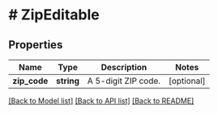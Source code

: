 # # ZipEditable

## Properties

Name | Type | Description | Notes
------------ | ------------- | ------------- | -------------
**zip_code** | **string** | A 5-digit ZIP code. | [optional]

[[Back to Model list]](../../README.md#models) [[Back to API list]](../../README.md#endpoints) [[Back to README]](../../README.md)
